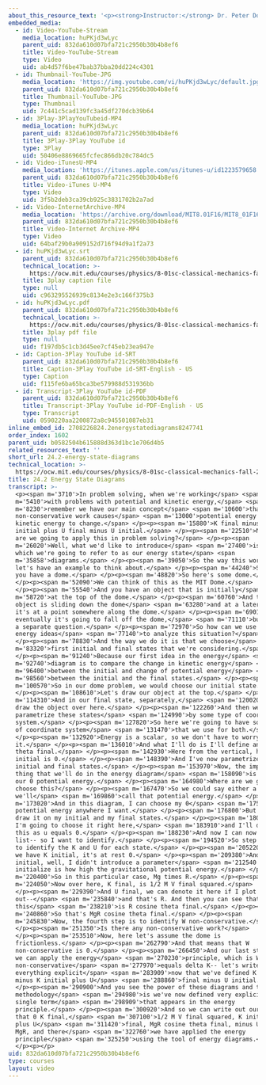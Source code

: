 ```yaml
---
about_this_resource_text: '<p><strong>Instructor:</strong> Dr. Peter Dourmashkin</p>'
embedded_media:
  - id: Video-YouTube-Stream
    media_location: huPKjd3wLyc
    parent_uid: 832da610d07bfa721c2950b30b4b8ef6
    title: Video-YouTube-Stream
    type: Video
    uid: ab4d57f6be47bab37bba20dd224c4301
  - id: Thumbnail-YouTube-JPG
    media_location: 'https://img.youtube.com/vi/huPKjd3wLyc/default.jpg'
    parent_uid: 832da610d07bfa721c2950b30b4b8ef6
    title: Thumbnail-YouTube-JPG
    type: Thumbnail
    uid: 7c441c5cad139fc3a45df270dcb39b64
  - id: 3Play-3PlayYouTubeid-MP4
    media_location: huPKjd3wLyc
    parent_uid: 832da610d07bfa721c2950b30b4b8ef6
    title: 3Play-3Play YouTube id
    type: 3Play
    uid: 50406e8869665fcfec866db20c784dc5
  - id: Video-iTunesU-MP4
    media_location: 'https://itunes.apple.com/us/itunes-u/id1223579658'
    parent_uid: 832da610d07bfa721c2950b30b4b8ef6
    title: Video-iTunes U-MP4
    type: Video
    uid: 3f5b2deb3ca39cb925c3831702b2a7ad
  - id: Video-InternetArchive-MP4
    media_location: 'https://archive.org/download/MIT8.01F16/MIT8_01F16_L24v02_360p.mp4'
    parent_uid: 832da610d07bfa721c2950b30b4b8ef6
    title: Video-Internet Archive-MP4
    type: Video
    uid: 64baf29b0a909152d716f94d9a1f2a73
  - id: huPKjd3wLyc.srt
    parent_uid: 832da610d07bfa721c2950b30b4b8ef6
    technical_location: >-
      https://ocw.mit.edu/courses/physics/8-01sc-classical-mechanics-fall-2016/week-8-potential-energy-and-energy-conservation/24.2-energy-state-diagrams/24.2-energy-state-diagrams/huPKjd3wLyc.srt
    title: 3play caption file
    type: null
    uid: c963295526939c8134e2e3c166f375b3
  - id: huPKjd3wLyc.pdf
    parent_uid: 832da610d07bfa721c2950b30b4b8ef6
    technical_location: >-
      https://ocw.mit.edu/courses/physics/8-01sc-classical-mechanics-fall-2016/week-8-potential-energy-and-energy-conservation/24.2-energy-state-diagrams/24.2-energy-state-diagrams/huPKjd3wLyc.pdf
    title: 3play pdf file
    type: null
    uid: f197db5c1cb3d45ee7cf45eb23ea947e
  - id: Caption-3Play YouTube id-SRT
    parent_uid: 832da610d07bfa721c2950b30b4b8ef6
    title: Caption-3Play YouTube id-SRT-English - US
    type: Caption
    uid: f115fe6ba65bca3be579988d531936bb
  - id: Transcript-3Play YouTube id-PDF
    parent_uid: 832da610d07bfa721c2950b30b4b8ef6
    title: Transcript-3Play YouTube id-PDF-English - US
    type: Transcript
    uid: 0590220aa2200872a8c945501087eb31
inline_embed_id: 2708226824.2energystatediagrams8247741
order_index: 1602
parent_uid: b0582504b615888d363d1bc1e706d4b5
related_resources_text: ''
short_url: 24.2-energy-state-diagrams
technical_location: >-
  https://ocw.mit.edu/courses/physics/8-01sc-classical-mechanics-fall-2016/week-8-potential-energy-and-energy-conservation/24.2-energy-state-diagrams/24.2-energy-state-diagrams
title: 24.2 Energy State Diagrams
transcript: >-
  <p><span m='3710'>In problem solving, when we're working</span> <span
  m='5410'>with problems with potential and kinetic energy,</span> <span
  m='8230'>remember we have our main concept</span> <span m='10600'>that the
  non-conservative work causes</span> <span m='13000'>potential energy and
  kinetic energy to change.</span> </p><p><span m='15880'>K final minus K
  initial plus U final minus U initial.</span> </p><p><span m='22510'>Now, how
  are we going to apply this in problem solving?</span> </p><p><span
  m='26020'>Well, what we'd like to introduce</span> <span m='27400'>is a tool,
  which we're going to refer to as our energy state</span> <span
  m='35858'>diagrams.</span> </p><p><span m='39050'>So the way this works is--
  let's have an example to think about.</span> </p><p><span m='44240'>Suppose
  you have a dome.</span> </p><p><span m='48820'>So here's some dome.</span>
  </p><p><span m='52090'>We can think of this as the MIT Dome.</span>
  </p><p><span m='55540'>And you have an object that is initially</span> <span
  m='58720'>at the top of the dome.</span> </p><p><span m='60760'>And then this
  object is sliding down the dome</span> <span m='63280'>and at a later time
  it's at a point somewhere along the dome.</span> </p><p><span m='69010'>Now
  eventually it's going to fall off the dome,</span> <span m='71110'>but that's
  a separate question.</span> </p><p><span m='72970'>So how can we use our
  energy ideas</span> <span m='77140'>to analyze this situation?</span>
  </p><p><span m='78830'>And the way we do it is that we choose</span> <span
  m='83320'>first initial and final states that we're considering.</span>
  </p><p><span m='91240'>Because our first idea in the energy</span> <span
  m='92740'>diagram is to compare the change in kinetic energy</span> <span
  m='96400'>between the initial and change of potential energy</span> <span
  m='98560'>between the initial and the final states.</span> </p><p><span
  m='100570'>So in our dome problem, we would choose our initial state.</span>
  </p><p><span m='108610'>Let's draw our object at the top.</span> </p><p><span
  m='114310'>And in our final state, separately,</span> <span m='120020'>let's
  draw the object over here.</span> </p><p><span m='122260'>And then we want to
  parametrize these states</span> <span m='124990'>by some type of coordinate
  system.</span> </p><p><span m='127820'>So here we're going to have some type
  of coordinate system</span> <span m='131470'>that we use for both.</span>
  </p><p><span m='132920'>Energy is a scalar, so we don't have to worry about
  it.</span> </p><p><span m='136010'>And what I'll do is I'll define an angle
  theta final.</span> </p><p><span m='142930'>Here from the vertical, here theta
  initial is 0.</span> </p><p><span m='148390'>And I've now parametrized my
  initial and final states.</span> </p><p><span m='153970'>Now, the important
  thing that we'll do in the energy diagram</span> <span m='158090'>is to choose
  our 0 potential energy.</span> </p><p><span m='164980'>Where are we going to
  choose this?</span> </p><p><span m='167470'>So we could say either a surface--
  we'll</span> <span m='169860'>call that potential energy.</span> </p><p><span
  m='173020'>And in this diagram, I can choose my 0</span> <span m='175150'>for
  potential energy anywhere I want.</span> </p><p><span m='176800'>But I want to
  draw it on my initial and my final states.</span> </p><p><span m='180530'>So
  I'm going to choose it right here,</span> <span m='183910'>and I'll denote
  this as u equals 0.</span> </p><p><span m='188230'>And now I can now make a
  list-- so I want to identify.</span> </p><p><span m='194520'>So step three is
  to identify the K and U for each state.</span> </p><p><span m='205220'>So here
  we have K initial, it's at rest 0.</span> </p><p><span m='209380'>And U
  initial, well, I didn't introduce a parameter</span> <span m='212540'>R. U
  initialize is how high the gravitational potential energy.</span> </p><p><span
  m='220400'>So in this particular case, Mg times R.</span> </p><p><span
  m='224050'>Now over here, K final, is 1/2 M V final squared.</span>
  </p><p><span m='229390'>And U final, we can denote it here if I plot this
  out--</span> <span m='235840'>and that's R. And then you can see that
  this</span> <span m='238210'>is R cosine theta final.</span> </p><p><span
  m='240860'>So that's MgR cosine theta final.</span> </p><p><span
  m='245830'>Now, the fourth step is to identify W non-conservative.</span>
  </p><p><span m='251350'>Is there any non-conservative work?</span>
  </p><p><span m='253510'>Now, here let's assume the dome is
  frictionless.</span> </p><p><span m='262790'>And that means that W
  non-conservative is 0.</span> </p><p><span m='266450'>And our last step 5 is
  we can apply the energy</span> <span m='270230'>principle, which is W
  non-conservative</span> <span m='277970'>equals delta K-- let's write out
  everything explicit</span> <span m='283909'>now that we've defined K final--
  minus K initial plus U</span> <span m='288860'>final minus U initial.</span>
  </p><p><span m='290900'>And you see the power of these diagrams and this
  methodology</span> <span m='294980'>is we've now defined very explicitly every
  single term</span> <span m='298909'>that appears in the energy
  principle.</span> </p><p><span m='300920'>And so we can write out our result
  that 0 K final,</span> <span m='307100'>1/2 M V final squared, K initial, 0
  plus U</span> <span m='311420'>final, MgR cosine theta final, minus U initial,
  MgR, and there</span> <span m='322760'>we have applied the energy
  principle</span> <span m='325250'>using the tool of energy diagrams.</span>
  </p><p></p>
uid: 832da610d07bfa721c2950b30b4b8ef6
type: courses
layout: video
---
```

